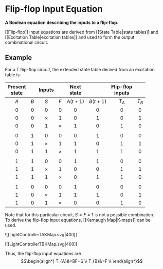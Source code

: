 # Flip-flop Input Equation
**A Boolean equation describing the inputs to a flip-flop.**

[[Flip-flop]] input equations are derived from [[State Table|state tables]] and [[Excitation Table|excitation tables]] and used to form the output combinational circuit.

## Example
For a T flip-flop circuit, the extended state table derived from an excitation table is:

| Present <br /> state |     |  Inputs  |          | Next <br /> state |          | Flip-flop <br /> inputs |       |
|:--------------------:|:---:|:--------:|:--------:|:-----------------:|:--------:|:-----------------------:|:-----:|
|         $A$          | $B$ |   $S$    |   $F$    |     $A(t+1)$      | $B(t+1)$ |          $T_A$          | $T_B$ |
|         $0$          | $0$ |   $0$    |   $0$    |        $0$        |   $0$    |           $0$           |  $0$  |
|         $0$          | $0$ | $\times$ |   $1$    |        $0$        |   $1$    |           $0$           |  $1$  |
|         $0$          | $0$ |   $1$    | $\times$ |        $1$        |   $0$    |           $1$           |  $0$  |
|                      |     |          |          |                   |          |                         |       |
|         $0$          | $1$ |   $0$    |   $0$    |        $0$        |   $1$    |           $0$           |  $0$  |
|         $0$          | $1$ | $\times$ |   $1$    |        $1$        |   $0$    |           $1$           |  $1$  |
|         $0$          | $1$ |   $1$    | $\times$ |        $1$        |   $1$    |           $1$           |  $0$  |
|                      |     |          |          |                   |          |                         |       |
|         $1$          | $1$ |   $0$    |   $0$    |        $1$        |   $1$    |           $0$           |  $0$  |
|         $1$          | $1$ | $\times$ |   $1$    |        $0$        |   $0$    |           $1$           |  $1$  |
|         $1$          | $1$ |   $1$    | $\times$ |        $0$        |   $1$    |           $1$           |  $0$  |
|                      |     |          |          |                   |          |                         |       |
|         $1$          | $0$ |   $0$    |   $0$    |        $1$        |   $0$    |           $0$           |  $0$  |
|         $1$          | $0$ | $\times$ |   $1$    |        $1$        |   $1$    |           $0$           |  $1$  |
|         $1$          | $0$ |   $1$    | $\times$ |        $0$        |   $0$    |           $1$           |  $0$  |

 Note that for this particular circuit, $S=F=1$ is not a possible combination. To derive the flip-flop input equations, [[Karnaugh Map|K-maps]] can be used.

![[LightControllerTAKMap.svg|400]]

![[LightControllerTBKMap.svg|400]]

Thus, the flip-flop input equations are
$$\begin{align*}
T_{A}&=BF+S \\
T_{B}&=F \\
\end{align*}$$